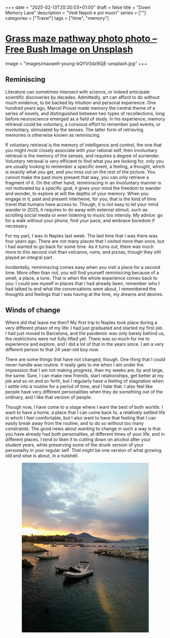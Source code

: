 +++
date = "2025-02-13T20:20:03+01:00"
draft = false
title = "Down Memory Lane"
description = "Vedi Napoli e poi muori"
series = [""]
categories = ["Travel"]
tags = ["time", "memory"]
# [Grass maze pathway photo photo – Free Bush Image on Unsplash](https://unsplash.com/photos/grass-maze-pathway-photo-bQYV0dz9GjE)
image = "images/maxwell-young-bQYV0dz9GjE-unsplash.jpg"
+++

## Reminiscing

Literature can sometimes intersect with science, or indeed anticipate scientific discoveries by decades.
Admittedly, art can afford to do without much evidence, to be backed by intuition and personal experience.
One hundred years ago, Marcel Proust made memory the central theme of a series of novels,
and distinguished between two types of recollections,
long before neuroscience emerged as a field of study.
In his experience, memory retrieval could be voluntary, a consious effort to remember past events,
or involuntary, stimulated by the senses.
The latter form of retrieving memories is otherwise known as reminiscing.

If voluntary retrieval is the memory of intelligence and control,
the one that you might most closely associate with your rational self,
then involuntary retrieval is the memory of the senses, and requires a degree of surrender.
Voluntary retrieval is very efficient to find what you are looking for,
only you are usually looking to remember a specific event, a feeling, a thought,
which is exactly what you get, and you miss out on the rest of the picture.
You cannot make the past more present that way, you can only retrieve a fragment of it.
On the other hand, remininscing in an involuntary manner is not motivated by a specific goal,
it gives your mind the freedom to wander and wonder,
to explore at will the depths of your memory.
When you engage in it, past and present intertwine, for you,
that is the kind of time travel that humans have access to.
Though, it is not easy to let your mind wander in 2025,
it requires to do away with external stimuli,
such as scrolling social media or even listening to music too intensly.
My advice: go for a walk without your phone,
find your pace, and embrace boredom if necessary.

For my part, I was in Naples last week.
The last time that I was there was four years ago.
There are not many places that I visited more than once, but I had wanted to go back for some time.
As it turns out, there was much more to this second visit than volcanos, ruins, and pizzas,
though they still played an integral part.

Incidentally, remininscing comes easy when you visit a place for a second time.
More often than not, you will find yourself reminisicing because of a smell, a place, a tune.
That is when the whole experience comes back to you:
I could see myself in places that I had already been,
remember who I had talked to and what the conversations were about,
I remembered the thoughts and feelings that I was having at the time, my dreams and desires.

## Winds of change

Where did that leave me then?
My first trip to Naples took place during a very different phase of my life:
I had just graduated and started my first job.
I had just moved to Barcelona,
and the pandemic was only barely behind us, the restrictions were not fully lifted yet.
There was so much for me to experience and explore, and I did a lot of that in the years since.
I am a very different person to that 24 year-old boy now.

There are some things that have not changed, though.
One thing that I could never handle was routine.
It really gets to me when I am under the impression that I am not making progress,
than my weeks are, by and large, the same.
Sure, I can make new friends, start relationships, get better at my job and so on and so forth,
but I regularly have a feeling of stagnation when I settle into a routine for a period of time,
and I hate that.
I also feel like people have very different personalities when they do something out of the ordinary,
and I like that version of people.

Though now, I have come to a stage where I want the best of both worlds:
I want to have a home, a place that I can come back to,
a relatively settled life in which I feel comfortable,
but I also want to have that feeling that I can easily break away from the routine,
and to do so without too many constraints.
The good news about wanting to change in such a way is that you have already had both personalites,
at different times of your life, and in different places.
I tend to liken it to cutting down on alcohol after your student years,
while preserving some of the drunk version of your personailty in your regular self.
That might be one version of what growing old and wise is about, in a nutshell.

<img 
    src="./images/IMG_20210803_060529.jpg"
    alt="napoli sunrise"
    width="400"
    style="display: block; margin-left: auto; margin-right: auto;">

